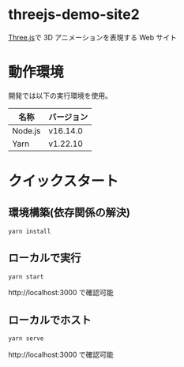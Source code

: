 # threejs-demo-site2

[Three.js](https://threejs.org/)で 3D アニメーションを表現する Web サイト

# 動作環境

開発では以下の実行環境を使用。

| 名称    | バージョン |
| ------- | ---------- |
| Node.js | v16.14.0   |
| Yarn    | v1.22.10   |

# クイックスタート

## 環境構築(依存関係の解決)

```bash
yarn install
```

## ローカルで実行

```bash
yarn start
```

http://localhost:3000 で確認可能

## ローカルでホスト

```bash
yarn serve
```

http://localhost:3000 で確認可能
